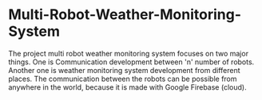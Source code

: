 # Multi-Robot-Weather-Monitoring-System
The project multi robot weather monitoring system focuses on two major things. One is Communication development between 'n' number of robots. Another one is weather monitoring system development from different places. The communication between the robots can be possible from anywhere in the world, because it is made with Google Firebase (cloud). 
